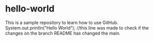 # hello-world
This is a sample repository to learn how to use GitHub.
System.out.println("Hello World");    //this line was made to check if the changes on the branch README has changed the main.
